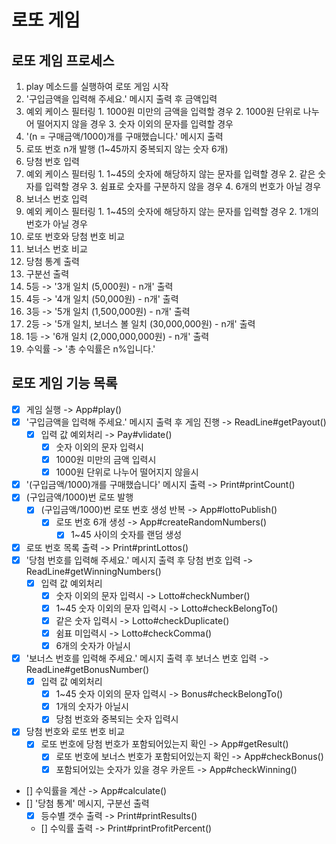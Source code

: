 # 로또 게임

## 로또 게임 프로세스

1. play 메소드를 실행하여 로또 게임 시작
2. '구입금액을 입력해 주세요.' 메시지 출력 후 금액입력
  1. 예외 케이스 필터링
    1. 1000원 미만의 금액을 입력할 경우
    2. 1000원 단위로 나누어 떨어지지 않을 경우
    3. 숫자 이외의 문자를 입력할 경우
3. '(n = 구매금액/1000)개를 구매했습니다.' 메시지 출력
4. 로또 번호 n개 발행 (1~45까지 중복되지 않는 숫자 6개)
5. 당첨 번호 입력
  1. 예외 케이스 필터링
    1. 1~45의 숫자에 해당하지 않는 문자를 입력할 경우
    2. 같은 숫자를 입력할 경우
    3. 쉼표로 숫자를 구분하지 않을 경우
    4. 6개의 번호가 아닐 경우
6. 보너스 번호 입력
  1. 예외 케이스 필터링
    1. 1~45의 숫자에 해당하지 않는 문자를 입력할 경우
    2. 1개의 번호가 아닐 경우
7. 로또 번호와 당첨 번호 비교
8. 보너스 번호 비교
9. 당첨 통계 출력
  1. 구분선 출력
  2. 5등 -> '3개 일치 (5,000원) - n개' 출력
  3. 4등 -> '4개 일치 (50,000원) - n개' 출력
  4. 3등 -> '5개 일치 (1,500,000원) - n개' 출력
  5. 2등 -> '5개 일치, 보너스 볼 일치 (30,000,000원) - n개' 출력
  6. 1등 -> '6개 일치 (2,000,000,000원) - n개' 출력
  7. 수익률 -> '총 수익률은 n%입니다.'

## 로또 게임 기능 목록
- [x] 게임 실행 -> App#play()
- [x] '구입금액을 입력해 주세요.' 메시지 출력 후 게임 진행 -> ReadLine#getPayout()
  - [x] 입력 값 예외처리 -> Pay#vlidate()
    - [x] 숫자 이외의 문자 입력시
    - [x] 1000원 미만의 금액 입력시
    - [x] 1000원 단위로 나누어 떨어지지 않을시
- [x] '(구입금액/1000)개를 구매했습니다' 메시지 출력 -> Print#printCount()
- [x] (구입금액/1000)번 로또 발행
  - [x] (구입금액/1000)번 로또 번호 생성 반복 -> App#lottoPublish()
    - [x] 로또 번호 6개 생성 -> App#createRandomNumbers()
      - [x] 1~45 사이의 숫자를 랜덤 생성
- [x] 로또 번호 목록 출력 -> Print#printLottos()
- [x] '당첨 번호를 입력해 주세요.' 메시지 출력 후 당첨 번호 입력 -> ReadLine#getWinningNumbers()
  - [x] 입력 값 예외처리
    - [x] 숫자 이외의 문자 입력시 -> Lotto#checkNumber()
    - [x] 1~45 숫자 이외의 문자 입력시 -> Lotto#checkBelongTo()
    - [x] 같은 숫자 입력시 -> Lotto#checkDuplicate()
    - [x] 쉼표 미입력시 -> Lotto#checkComma()
    - [x] 6개의 숫자가 아닐시
- [x] '보너스 번호를 입력해 주세요.' 메시지 출력 후 보너스 번호 입력 -> ReadLine#getBonusNumber()
  - [x] 입력 값 예외처리
    - [x] 1~45 숫자 이외의 문자 입력시 -> Bonus#checkBelongTo()
    - [x] 1개의 숫자가 아닐시
    - [x] 당첨 번호와 중복되는 숫자 입력시
- [x] 당첨 번호와 로또 번호 비교
  - [x] 로또 번호에 당첨 번호가 포함되어있는지 확인 -> App#getResult()
    - [x] 로또 번호에 보너스 번호가 포함되어있는지 확인 -> App#checkBonus()
    - [x] 포함되어있는 숫자가 있을 경우 카운트 -> App#checkWinning()
- [] 수익률을 계산 -> App#calculate()
- [] '당첨 통계' 메시지, 구분선 출력
  - [x] 등수별 갯수 출력 -> Print#printResults()
  - [] 수익률 출력 -> Print#printProfitPercent()